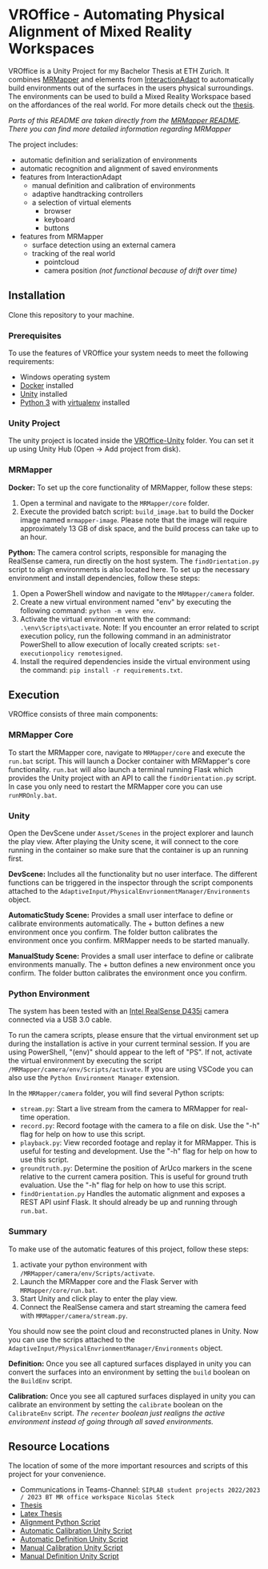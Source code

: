 # VROffice - Automating Physical Alignment of Mixed Reality Workspaces
VROffice is a Unity Project for my Bachelor Thesis at ETH Zurich. It combines [MRMapper](https://github.com/yv1es/MRMapper) and elements from [InteractionAdapt](https://dl.acm.org/doi/abs/10.1145/3586183.3606717) to automatically build environments out of the surfaces in the users physical surroundings. The environments can be used to build a Mixed Reality Workspace based on the affordances of the real world. For more details check out the [thesis](https://github.com/eth-siplab-students/t-bt-2023-MREnvironment-NicolasSteck/blob/master/thesis/Bachelor_thesis_Nicolas_Steck.pdf).

*Parts of this README are taken directly from the [MRMapper README](https://github.com/yv1es/MRMapper/blob/master/README.md). There you can find more detailed information regarding MRMapper*

The project includes:
- automatic definition and serialization of environments
- automatic recognition and alignment of saved environments
- features from InteractionAdapt
  - manual definition and calibration of environments
  - adaptive handtracking controllers
  - a selection of virtual elements
    - browser
    - keyboard
    - buttons
- features from MRMapper
    - surface detection using an external camera
    - tracking of the real world
      - pointcloud
      - camera position *(not functional because of drift over time)*

## Installation
Clone this repository to your machine.

### Prerequisites
To use the features of VROffice your system needs to meet the following requirements:
- Windows operating system
- [Docker](https://www.docker.com/) installed
- [Unity](https://unity.com) installed
- [Python 3](https://www.python.org/) with [virtualenv](https://packaging.python.org/en/latest/guides/installing-using-pip-and-virtual-environments/) installed

### Unity Project
The unity project is located inside the [VROffice-Unity](https://github.com/eth-siplab-students/t-bt-2023-MREnvironment-NicolasSteck/tree/master/source/VROffice/VROffice-Unity) folder. You can set it up using Unity Hub (Open -> Add project from disk).

### MRMapper

**Docker:**
To set up the core functionality of MRMapper, follow these steps:

1. Open a terminal and navigate to the `MRMapper/core` folder.
2. Execute the provided batch script: `build_image.bat` to build the Docker image named `mrmapper-image`. Please note that the image will require approximately 13 GB of disk space, and the build process can take up to an hour.

**Python:**
The camera control scripts, responsible for managing the RealSense camera, run directly on the host system. The `findOrientation.py` script to align environments is also located here. To set up the necessary environment and install dependencies, follow these steps:

1. Open a PowerShell window and navigate to the `MRMapper/camera` folder.
2. Create a new virtual environment named "env" by executing the following command: `python -m venv env`.
3. Activate the virtual environment with the command: `.\env\Scripts\activate`. Note: If you encounter an error related to script execution policy, run the following command in an administrator PowerShell to allow execution of locally created scripts: `set-executionpolicy remotesigned`.
4. Install the required dependencies inside the virtual environment using the command: `pip install -r requirements.txt`.

## Execution

VROffice consists of three main components:

### MRMapper Core
To start the MRMapper core, navigate to `MRMapper/core` and execute the `run.bat` script. This will launch a Docker container with MRMapper's core functionality.
`run.bat` will also launch a terminal running Flask which provides the Unity project with an API to call the `findOrientation.py` script.
In case you only need to restart the MRMapper core you can use `runMROnly.bat`.

### Unity
Open the DevScene under `Asset/Scenes` in the project explorer and launch the play view. 
After playing the Unity scene, it will connect to the core running in the container so make sure that the container is up an running first.

**DevScene:**
Includes all the functionality but no user interface. The different functions can be triggered in the inspector through the script components attached to the `AdaptiveInput/PhysicalEnvrionmentManager/Environments` object.

**AutomaticStudy Scene:**
Provides a small user interface to define or calibrate environments automatically. The + button defines a new environment once you confirm. The folder button calibrates the environment once you confirm. MRMapper needs to be started manually.

**ManualStudy Scene:**
Provides a small user interface to define or calibrate environments manually. The + button defines a new environment once you confirm. The folder button calibrates the environment once you confirm. 

### Python Environment
The system has been tested with an [Intel RealSense D435i](https://www.intelrealsense.com/depth-camera-d435i/) camera connected via a USB 3.0 cable.

To run the camera scripts, please ensure that the virtual environment set up during the installation is active in your current terminal session. If you are using PowerShell, "(env)" should appear to the left of "PS". If not, activate the virtual environment by executing the script `/MRMapper/camera/env/Scripts/activate`. If you are using VSCode you can also use the `Python Environment Manager` extension.

In the `MRMapper/camera` folder, you will find several Python scripts:

* `stream.py`: Start a live stream from the camera to MRMapper for real-time operation.
* `record.py`: Record footage with the camera to a file on disk. Use the "-h" flag for help on how to use this script.
* `playback.py`: View recorded footage and replay it for MRMapper. This is useful for testing and development. Use the "-h" flag for help on how to use this script.
* `groundtruth.py`: Determine the position of ArUco markers in the scene relative to the current camera position. This is useful for ground truth evaluation. Use the "-h" flag for help on how to use this script.
* `findOrientation.py` Handles the automatic alignment and exposes a REST API usinf Flask. It should already be up and running through `run.bat`.

### Summary
To make use of the automatic features of this project, follow these steps:

1. activate your python environment with `/MRMapper/camera/env/Scripts/activate`.
2. Launch the MRMapper core and the Flask Server with `MRMapper/core/run.bat`.
3. Start Unity and click play to enter the play view.
3. Connect the RealSense camera and start streaming the camera feed with `MRMapper/camera/stream.py`.

You should now see the point cloud and reconstructed planes in Unity. Now you can use the scrips attached to the `AdaptiveInput/PhysicalEnvrionmentManager/Environments` object.

**Definition:**
Once you see all captured surfaces displayed in unity you can convert the surfaces into an environment by setting the `build` boolean on the `BuildEnv` script.

**Calibration:**
Once you see all captured surfaces displayed in unity you can calibrate an environment by setting the `calibrate` boolean on the `CalibrateEnv` script.
*The `recenter` boolean just realigns the active environment instead of going through all saved environments.*

## Resource Locations
The location of some of the more important resources and scripts of this project for your convenience.

* Communications in Teams-Channel: `SIPLAB student projects 2022/2023 / 2023 BT MR office workspace Nicolas Steck`
* [Thesis](https://github.com/eth-siplab-students/t-bt-2023-MREnvironment-NicolasSteck/blob/master/thesis/Bachelor_thesis_Nicolas_Steck.pdf)
* [Latex Thesis](https://www.overleaf.com/project/651d17e68a734f8fcd1b76b6)
* [Alignment Python Script](https://github.com/eth-siplab-students/t-bt-2023-MREnvironment-NicolasSteck/blob/master/source/VROffice/MRMapper/camera/findOrientation.py)
* [Automatic Calibration Unity Script](https://github.com/eth-siplab-students/t-bt-2023-MREnvironment-NicolasSteck/blob/master/source/VROffice/VROffice-Unity/Assets/Scripts/CalibrateEnv.cs)
* [Automatic Definition Unity Script](https://github.com/eth-siplab-students/t-bt-2023-MREnvironment-NicolasSteck/blob/master/source/VROffice/VROffice-Unity/Assets/Scripts/BuildEnv.cs)
* [Manual Calibration Unity Script](https://github.com/eth-siplab-students/t-bt-2023-MREnvironment-NicolasSteck/blob/master/source/VROffice/VROffice-Unity/Assets/Scripts/AdaptiveInput/Calibration.cs)
* [Manual Definition Unity Script](https://github.com/eth-siplab-students/t-bt-2023-MREnvironment-NicolasSteck/blob/master/source/VROffice/VROffice-Unity/Assets/Scripts/AdaptiveInput/PhysicalEnvironmentManager.cs)
